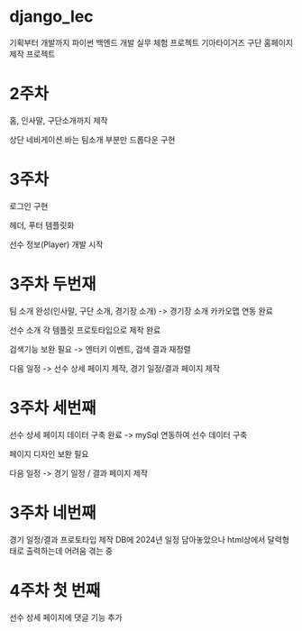 # django_lec
기획부터 개발까지 파이썬 백엔드 개발 실무 체험 프로젝트
기아타이거즈 구단 홈페이지 제작 프로젝트

# 2주차
 홈, 인사말, 구단소개까지 제작
 
 상단 네비게이션 바는 팀소개 부분만 드롭다운 구현

# 3주차
 로그인 구현
 
 헤더, 푸터 템플릿화
 
 선수 정보(Player) 개발 시작

# 3주차 두번재
 팀 소개 완성(인사말, 구단 소개, 경기장 소개)
 -> 경기장 소개 카카오맵 연동 완료
 
 선수 소개 각 템플릿 프로토타입으로 제작 완료
 
 검색기능 보완 필요 -> 엔터키 이벤트, 검색 결과 재정렬
 
 다음 일정 -> 선수 상세 페이지 제작, 경기 일정/결과 페이지 제작

# 3주차 세번째
선수 상세 페이지 데이터 구축 완료
-> mySql 연동하여 선수 데이터 구축

페이지 디자인 보완 필요

다음 일정 -> 경기 일정 / 결과 페이지 제작

# 3주차 네번째
경기 일정/결과 프로토타입 제작
DB에 2024년 일정 담아놓았으나 html상에서 달력형태로 출력하는데 어려움 겪는 중

# 4주차 첫 번째
선수 상세 페이지에 댓글 기능 추가
